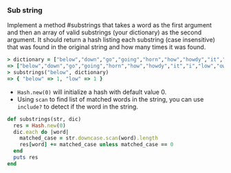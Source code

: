 ### Sub string

Implement a method #substrings that takes a word as the first argument and then an array of valid substrings (your dictionary) as the second argument. It should return a hash listing each substring (case insensitive) that was found in the original string and how many times it was found.

```ruby
> dictionary = ["below","down","go","going","horn","how","howdy","it","i","low","own","part","partner","sit"]
=> ["below","down","go","going","horn","how","howdy","it","i","low","own","part","partner","sit"]
> substrings("below", dictionary)
=> { "below" => 1, "low" => 1 }
```

- `Hash.new(0)` will initialize a hash with default value 0.
- Using `scan` to find list of matched words in the string, you can use `include?` to detect if the word in the string.

```ruby
def substrings(str, dic)
  res = Hash.new(0)
  dic.each do |word|
    matched_case = str.downcase.scan(word).length
    res[word] += matched_case unless matched_case == 0
  end
  puts res
end
```
